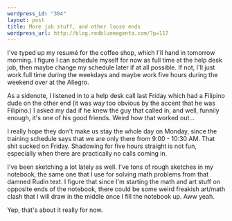 ```yaml
--- 
wordpress_id: "304"
layout: post
title: More job stuff, and other loose ends
wordpress_url: http://blog.redbluemagenta.com/?p=117
---
```

I've typed up my resumé for the coffee shop, which I'll hand in tomorrow morning.  I figure I can schedule myself for now as full time at the help desk job, then maybe change my schedule later if at all possible.  If not, I'll just work full time during the weekdays and maybe work five hours during the weekend over at the Allegro.

As a sidenote, I listened in to a help desk call last Friday which had a Filipino dude on the other end (it was way too obvious by the accent that he was Filipino.)  I asked my dad if he knew the guy that called in, and well, funnily enough, it's one of his good friends.  Weird how that worked out...

I really hope they don't make us stay the whole day on Monday, since the training schedule says that we are only there from 9:00 - 10:30 AM.  That shit sucked on Friday.  Shadowing for five hours straight is not fun, especially when there are practically no calls coming in.

I've been sketching a lot lately as well.  I've tons of rough sketches in my notebook, the same one that I use for solving math problems from that damned Rudin text.  I figure that since I'm starting the math and art stuff on opposite ends of the notebook, there could be some weird freakish art/math clash that I will draw in the middle once I fill the notebook up.  Aww yeah.

Yep, that's about it really for now.
